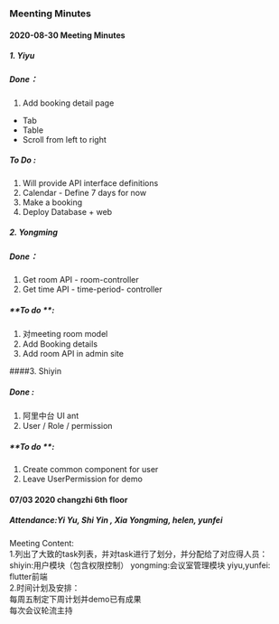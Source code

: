 ### Meenting Minutes 

#### 2020-08-30 Meeting Minutes 
##### 1. Yiyu 
##### Done：
1. Add booking detail page
- Tab
- Table
- Scroll from left to right
##### To Do :
1. Will provide API interface definitions 
2. 	Calendar - Define 7 days for now 
3. 	Make a booking 
4. 	Deploy Database + web 

##### 2. Yongming 
##### **Done：** 
1. 	 Get room API - room-controller
2. 	 Get time API - time-period- controller
##### **To do **:
1. 对meeting room model
2. Add Booking details 
3. Add room API in admin site 

####3. Shiyin
##### **Done** : 
1. 阿里中台 UI  ant 
2. User / Role / permission 
##### **To do **:
 1. Create common component for user 
 2. Leave UserPermission for demo 
 
#### 07/03 2020   changzhi 6th floor
##### Attendance:Yi Yu, Shi Yin , Xia Yongming, helen, yunfei
Meeting Content: </br>
1.列出了大致的task列表，并对task进行了划分，并分配给了对应得人员：</br>
  shiyin:用户模块（包含权限控制） yongming:会议室管理模块   yiyu,yunfei: flutter前端 </br>
2.时间计划及安排：</br>
  每周五制定下周计划并demo已有成果</br>
  每次会议轮流主持
  
  
 
